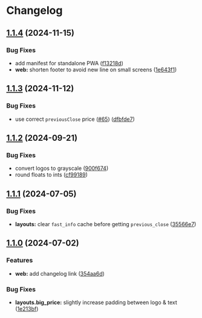 # Changelog

## [1.1.4](https://github.com/loiccoyle/tinyticker/compare/v1.1.3...v1.1.4) (2024-11-15)


### Bug Fixes

* add manifest for standalone PWA ([f13218d](https://github.com/loiccoyle/tinyticker/commit/f13218d88d9d635672814e3c0fbdb8d4debd7e32))
* **web:** shorten footer to avoid new line on small screens ([1e643f1](https://github.com/loiccoyle/tinyticker/commit/1e643f17a2adad7e7b05d1a7ae4615cd5ee53b74))

## [1.1.3](https://github.com/loiccoyle/tinyticker/compare/v1.1.2...v1.1.3) (2024-11-12)


### Bug Fixes

* use correct `previousClose` price ([#65](https://github.com/loiccoyle/tinyticker/issues/65)) ([dfbfde7](https://github.com/loiccoyle/tinyticker/commit/dfbfde75f9f0bff3c77da403c1a4e00d3e4aa7f0))

## [1.1.2](https://github.com/loiccoyle/tinyticker/compare/v1.1.1...v1.1.2) (2024-09-21)


### Bug Fixes

* convert logos to grayscale ([900f674](https://github.com/loiccoyle/tinyticker/commit/900f6740124351e3486b51c6a395b1ba059fea64))
* round floats to ints ([cf99189](https://github.com/loiccoyle/tinyticker/commit/cf9918904f9a87a1f14ace250af2f652c18e0dc6))

## [1.1.1](https://github.com/loiccoyle/tinyticker/compare/v1.1.0...v1.1.1) (2024-07-05)


### Bug Fixes

* **layouts:** clear `fast_info` cache before getting `previous_close` ([35566e7](https://github.com/loiccoyle/tinyticker/commit/35566e7c9e859ee562cf6830f6571878cccec63e))

## [1.1.0](https://github.com/loiccoyle/tinyticker/compare/v1.0.0...v1.1.0) (2024-07-02)


### Features

* **web:** add changelog link ([354aa6d](https://github.com/loiccoyle/tinyticker/commit/354aa6dacf60175b9969cb5b94530f38ee5f4c66))


### Bug Fixes

* **layouts.big_price:** slightly increase padding between logo & text ([1e213bf](https://github.com/loiccoyle/tinyticker/commit/1e213bf25b9711292834f080a46315fe4c078216))
